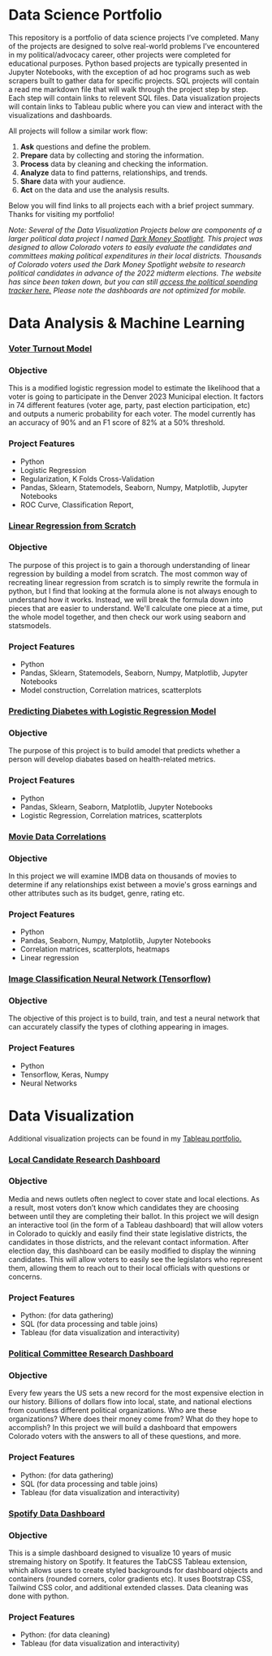 # Data Science Portfolio 


This repository is a portfolio of data science projects I’ve completed. Many of the projects are designed to solve real-world problems I’ve encountered in my political/advocacy career, other projects were completed for educational purposes. Python based projects are typically presented in Jupyter Notebooks, with the exception of ad hoc programs such as web scrapers built to gather data for specific projects. SQL projects will contain a read me markdown file that will walk through the project step by step. Each step will contain links to relevent SQL files. Data visualization projects will contain links to Tableau public where you can view and interact with the visualizations and dashboards.

All projects will follow a similar work flow:

1. **Ask** questions and define the problem.
2. **Prepare** data by collecting and storing the information.
3. **Process** data by cleaning and checking the information.
4. **Analyze** data to find patterns, relationships, and trends.
5. **Share** data with your audience.
6. **Act** on the data and use the analysis results.

Below you will find links to all projects each with a brief project summary. Thanks for visiting my portfolio!

_Note: Several of the Data Visualization Projects below are components of a larger political data project I named [Dark Money Spotlight](https://public.tableau.com/app/profile/jon.biggerstaff/viz/ColoradoPoliticalSpendingTracker2/DistrictDash). This project was designed to allow Colorado voters to easily evaluate the candidates and committees making political expenditures in their local districts. Thousands of Colorado voters used the Dark Money Spotlight website to research political candidates in advance of the 2022 midterm elections. The website has since been taken down, but you can still [access the political spending tracker here.](https://public.tableau.com/app/profile/jon.biggerstaff/viz/ColoradoPoliticalSpendingTracker2/DistrictDash) Please note the dashboards are not optimized for mobile._


# Data Analysis & Machine Learning

### [Voter Turnout Model](https://github.com/jonbig/Data_Science_Portfolio/blob/main/data_analysis_projects/voter_turnout_model/voter_turnout_model.ipynb)

### **Objective**

This is a modified logistic regression model to estimate the likelihood that a voter is going to participate in the Denver 2023 Municipal election. It factors in 74 different features (voter age, party, past election participation, etc) and outputs a numeric probability for each voter. The model currently has an accuracy of 90% and an F1 score of 82% at a 50% threshold.

### **Project Features**

- Python
- Logistic Regression
- Regularization, K Folds Cross-Validation
- Pandas, Sklearn, Statemodels, Seaborn, Numpy, Matplotlib, Jupyter Notebooks
- ROC Curve, Classification Report,

### [Linear Regression from Scratch](https://github.com/jonbig/Data_Science_Portfolio/blob/main/data_analysis_projects/linear_regression_from_scratch/%20linear_regression_scratch.ipynb)

### **Objective**

The purpose of this project is to gain a thorough understanding of linear regression by building a model from scratch. The most common way of recreating linear regression from scratch is to simply rewrite the formula in python, but I find that looking at the formula alone is not always enough to understand how it works. Instead, we will break the formula down into pieces that are easier to understand. We'll calculate one piece at a time, put the whole model together, and then check our work using seaborn and statsmodels.

### **Project Features**

- Python
- Pandas, Sklearn, Statemodels, Seaborn, Numpy, Matplotlib, Jupyter Notebooks
- Model construction, Correlation matrices, scatterplots

### [Predicting Diabetes with Logistic Regression Model](https://github.com/jonbig/Data_Science_Portfolio/tree/main/data_analysis_projects/diabetes_logistic_regression)

### **Objective**

The purpose of this project is to build amodel that predicts whether a person will develop diabates based on health-related metrics.

### **Project Features**

- Python
- Pandas, Sklearn, Seaborn, Matplotlib, Jupyter Notebooks
- Logistic Regression, Correlation matrices, scatterplots

### [Movie Data Correlations](https://github.com/jonbig/Data_Science_Portfolio/tree/main/data_analysis_projects/movie_data_correlation_testing)

### **Objective**

In this project we will examine IMDB data on thousands of movies to determine if any relationships exist between a movie's gross earnings and other attributes such as its budget, genre, rating etc.

### **Project Features**

- Python
- Pandas, Seaborn, Numpy, Matplotlib, Jupyter Notebooks
- Correlation matrices, scatterplots, heatmaps
- Linear regression

### [Image Classification Neural Network (Tensorflow)](https://github.com/jonbig/Data_Science_Portfolio/blob/main/data_analysis_projects/image_classification_neural_network/image_classification_neural_network.ipynb)

### **Objective**

The objective of this project is to build, train, and test a neural network that can accurately classify the types of clothing appearing in images.

### **Project Features**
- Python
- Tensorflow, Keras, Numpy
- Neural Networks

# Data Visualization

Additional visualization projects can be found in my [Tableau portfolio.](https://public.tableau.com/app/profile/jon.biggerstaff)

### [Local Candidate Research Dashboard](https://github.com/jonbig/Data_Science_Portfolio/tree/main/data_visualization_projects/local_candidate_dashboard)

### **Objective**

Media and news outlets often neglect to cover state and local elections. As a result, most voters don’t know which candidates they are choosing between until they are completing their ballot. In this project we will design an interactive tool (in the form of a Tableau dashboard) that will allow voters in Colorado to quickly and easily find their state legislative districts, the candidates in those districts, and the relevant contact information. After election day, this dashboard can be easily modified to display the winning candidates. This will allow voters to easily see the legislators who represent them, allowing them to reach out to their local officials with questions or concerns.

### **Project Features**

- Python: (for data gathering)
- SQL (for data processing and table joins)
- Tableau (for data visualization and interactivity)


### [Political Committee Research Dashboard](https://github.com/jonbig/Data_Science_Portfolio/tree/main/data_visualization_projects/political_committee_research_dashboard)

### **Objective**

Every few years the US sets a new record for the most expensive election in our history. Billions of dollars flow into local, state, and national elections from countless different political organizations. Who are these organizations? Where does their money come from? What do they hope to accomplish? In this project we will build a dashboard that empowers Colorado voters with the answers to all of these questions, and  more.


### **Project Features**

- Python: (for data gathering)
- SQL (for data processing and table joins)
- Tableau (for data visualization and interactivity)

### [Spotify Data Dashboard](https://github.com/jonbig/Data_Science_Portfolio/tree/main/data_visualization_projects/spotify_dashboard)

### **Objective**

This is  a simple dashboard designed to visualize 10 years of music stremaing history on Spotify. It features the TabCSS Tableau extension, which allows users to create styled backgrounds for dashboard objects and containers (rounded corners, color gradients etc). It uses Bootstrap CSS, Tailwind CSS color, and additional extended classes. Data cleaning was done with python.


### **Project Features**

- Python: (for data cleaning)
- Tableau (for data visualization and interactivity)
